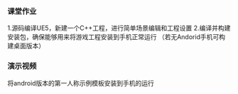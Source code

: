 ### 课堂作业
1.源码编译UE5，新建一个C++工程，进行简单场景编辑和工程设置 
2.编译并构建安装包，确保能够用来将游戏工程安装到手机正常运行
（若无Andorid手机可构建桌面版本）

### 演示视频
将android版本的第一人称示例模板安装到手机的运行
